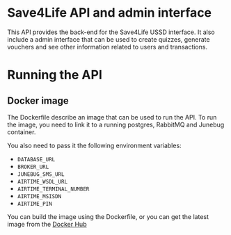 Save4Life API and admin interface
=================================

This API provides the back-end for the Save4Life USSD interface. It also include a admin interface that can be used to create quizzes, generate vouchers and see other information related to users and transactions.

# Running the API

## Docker image

The Dockerfile describe an image that can be used to run the API. To run the image, you need to link it to a running postgres, RabbitMQ and Junebug container.

You also need to pass it the following environment variables:

- `DATABASE_URL`
- `BROKER_URL`
- `JUNEBUG_SMS_URL`
- `AIRTIME_WSDL_URL`
- `AIRTIME_TERMINAL_NUMBER`
- `AIRTIME_MSISDN`
- `AIRTIME_PIN`

You can build the image using the Dockerfile, or you can get the latest image from the [Docker Hub](https://hub.docker.com/r/dirkcuys/save4life/)

